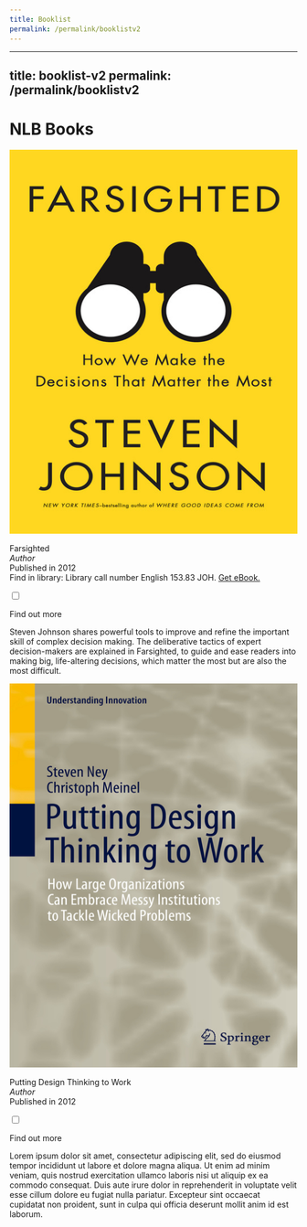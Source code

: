 ```yaml
---
title: Booklist
permalink: /permalink/booklistv2
---
```


---
title: booklist-v2
permalink: /permalink/booklistv2
---
<h1>NLB Books</h1>
<div class="booklist-card"><!--booklist card--> 
  <img src="/images/CCS-1-Farsighted.jpg" alt="Farsighted" class="booklist-cover">
  <p class="booklist-main">
    <span class="booklist-title">Farsighted</span><br/>
    <i>Author</i><br/>
    Published in 2012<br/>
    Find in library: Library call number English 153.83 JOH. <a href="https://eresources.nlb.gov.sg/ereads/proxy?id=F4E7230E-6ED8-4627-AADA-CF7916E7A747">Get eBook.</a><br/>
    </p>
<div class = "booklist">
  <input type="checkbox" id="book1">
  <label for="book1">  
    <p class="booklist-find-out">Find out more</p>
  </label>
  <div class="booklist-content">
  <p>
Steven Johnson shares powerful tools to improve and refine the important skill of complex decision making. The deliberative tactics of expert decision-makers are explained in Farsighted, to guide and ease readers into making big, life-altering decisions, which matter the most but are also the most difficult.</p>
  </div></div>
</div><!--close booklist card-->
  
  <div class="booklist-card"><!--booklist card--> 
  <img src="/images/CCS-1-PuttingDesignThinkingtoWork.jpg" alt="Putting Design Thinking to Work" class="booklist-cover">
  <p class="booklist-main">
    <span class="booklist-title">Putting Design Thinking to Work</span><br/>
    <i>Author</i><br/>
    Published in 2012<br/>
    </p>
<div class = "booklist">
  <input type="checkbox" id="book2">
  <label for="book2">  
    <p class="booklist-find-out">Find out more</p>
  </label>
  <div class="booklist-content">
  <p>Lorem ipsum dolor sit amet, consectetur adipiscing elit, sed do eiusmod tempor incididunt ut labore et dolore magna aliqua. Ut enim ad minim veniam, quis nostrud exercitation ullamco laboris nisi ut aliquip ex ea commodo consequat. Duis aute irure dolor in reprehenderit in voluptate velit esse cillum dolore eu fugiat nulla pariatur. Excepteur sint occaecat cupidatat non proident, sunt in culpa qui officia deserunt mollit anim id est laborum.</p>
  </div></div>
  </div><!--close booklist card-->